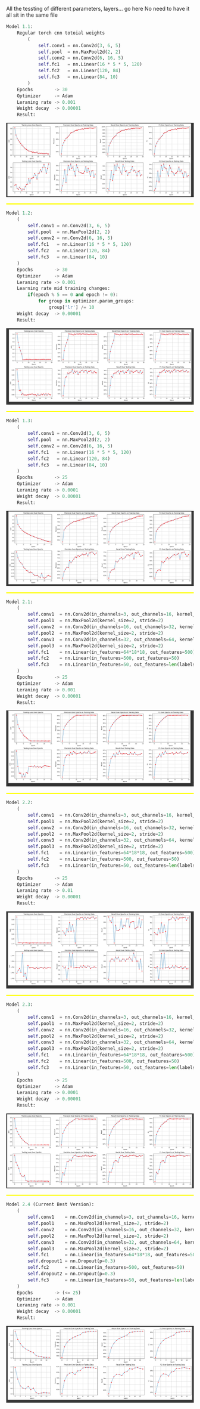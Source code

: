 All the tessting of different parameters, layers... go here 
    No need to have it all sit in the same file

```python
Model 1.1: 
    Regular torch cnn totoial weights
        (
            self.conv1 = nn.Conv2d(3, 6, 5)
            self.pool  = nn.MaxPool2d(2, 2)
            self.conv2 = nn.Conv2d(6, 16, 5)
            self.fc1   = nn.Linear(16 * 5 * 5, 120)
            self.fc2   = nn.Linear(120, 84)
            self.fc3   = nn.Linear(84, 10)
        )
    Epochs        -> 30
    Optimizer     -> Adam
    Leraning rate -> 0.001
    Weight decay  -> 0.00001
    Result: 
```
![alt text](/assets/images/model_1-1_graphs.png)

<hr style="width: 100%; height: 3px; background-color: yellow;">

```python
Model 1.2: 
    (
        self.conv1 = nn.Conv2d(3, 6, 5)
        self.pool  = nn.MaxPool2d(2, 2)
        self.conv2 = nn.Conv2d(6, 16, 5)
        self.fc1   = nn.Linear(16 * 5 * 5, 120)
        self.fc2   = nn.Linear(120, 84)
        self.fc3   = nn.Linear(84, 10)
    )
    Epochs        -> 30
    Optimizer     -> Adam
    Leraning rate -> 0.001
    Learning rate mid training changes:
        if(epoch % 5 == 0 and epoch != 0):
            for group in optimizer.param_groups:
                group['lr'] /= 10
    Weight decay  -> 0.00001
    Result: 
```
![alt text](/assets/images/model_1-2_graphs.png)

<hr style="width: 100%; height: 3px; background-color: yellow;">

```python
Model 1.3: 
    (
        self.conv1 = nn.Conv2d(3, 6, 5)
        self.pool  = nn.MaxPool2d(2, 2)
        self.conv2 = nn.Conv2d(6, 16, 5)
        self.fc1   = nn.Linear(16 * 5 * 5, 120)
        self.fc2   = nn.Linear(120, 84)
        self.fc3   = nn.Linear(84, 10)
    )
    Epochs        -> 25
    Optimizer     -> Adam
    Leraning rate -> 0.0001
    Weight decay  -> 0.00001
    Result: 
```
![alt text](/assets/images/model_1-3_graphs.png)

<hr style="width: 100%; height: 3px; background-color: yellow;">

```python
Model 2.1: 
    (
        self.conv1  = nn.Conv2d(in_channels=3, out_channels=16, kernel_size=3, padding=1)
        self.pool1  = nn.MaxPool2d(kernel_size=2, stride=2)
        self.conv2  = nn.Conv2d(in_channels=16, out_channels=32, kernel_size=3, padding=1)
        self.pool2  = nn.MaxPool2d(kernel_size=2, stride=2)
        self.conv3  = nn.Conv2d(in_channels=32, out_channels=64, kernel_size=3, padding=1)
        self.pool3  = nn.MaxPool2d(kernel_size=2, stride=2)
        self.fc1    = nn.Linear(in_features=64*18*18, out_features=500)
        self.fc2    = nn.Linear(in_features=500, out_features=50)
        self.fc3    = nn.Linear(in_features=50, out_features=len(labels_numbers_to_strings))
    )
    Epochs        -> 25
    Optimizer     -> Adam
    Leraning rate -> 0.001
    Weight decay  -> 0.00001
    Result: 
```
![alt text](/assets/images/model_2-1_graphs.png)

<hr style="width: 100%; height: 3px; background-color: yellow;">

```python
Model 2.2: 
    (
        self.conv1  = nn.Conv2d(in_channels=3, out_channels=16, kernel_size=3, padding=1)
        self.pool1  = nn.MaxPool2d(kernel_size=2, stride=2)
        self.conv2  = nn.Conv2d(in_channels=16, out_channels=32, kernel_size=3, padding=1)
        self.pool2  = nn.MaxPool2d(kernel_size=2, stride=2)
        self.conv3  = nn.Conv2d(in_channels=32, out_channels=64, kernel_size=3, padding=1)
        self.pool3  = nn.MaxPool2d(kernel_size=2, stride=2)
        self.fc1    = nn.Linear(in_features=64*18*18, out_features=500)
        self.fc2    = nn.Linear(in_features=500, out_features=50)
        self.fc3    = nn.Linear(in_features=50, out_features=len(labels_numbers_to_strings))
    )
    Epochs        -> 25
    Optimizer     -> Adam
    Leraning rate -> 0.01
    Weight decay  -> 0.00001
    Result: 
```
![alt text](/assets/images/model_2-2_graphs.png)
        
<hr style="width: 100%; height: 3px; background-color: yellow;">

```python
Model 2.3: 
    (
        self.conv1  = nn.Conv2d(in_channels=3, out_channels=16, kernel_size=3, padding=1)
        self.pool1  = nn.MaxPool2d(kernel_size=2, stride=2)
        self.conv2  = nn.Conv2d(in_channels=16, out_channels=32, kernel_size=3, padding=1)
        self.pool2  = nn.MaxPool2d(kernel_size=2, stride=2)
        self.conv3  = nn.Conv2d(in_channels=32, out_channels=64, kernel_size=3, padding=1)
        self.pool3  = nn.MaxPool2d(kernel_size=2, stride=2)
        self.fc1    = nn.Linear(in_features=64*18*18, out_features=500)
        self.fc2    = nn.Linear(in_features=500, out_features=50)
        self.fc3    = nn.Linear(in_features=50, out_features=len(labels_numbers_to_strings))
    )
    Epochs        -> 25
    Optimizer     -> Adam
    Leraning rate -> 0.0001
    Weight decay  -> 0.00001
    Result: 
```
![alt text](/assets/images/model_2-3_graphs.png)

<hr style="width: 100%; height: 3px; background-color: yellow;">

```python
Model 2.4 (Current Best Version): 
    (
        self.conv1    = nn.Conv2d(in_channels=3, out_channels=16, kernel_size=3, padding=1)
        self.pool1    = nn.MaxPool2d(kernel_size=2, stride=2)
        self.conv2    = nn.Conv2d(in_channels=16, out_channels=32, kernel_size=3, padding=1)
        self.pool2    = nn.MaxPool2d(kernel_size=2, stride=2)
        self.conv3    = nn.Conv2d(in_channels=32, out_channels=64, kernel_size=3, padding=1)
        self.pool3    = nn.MaxPool2d(kernel_size=2, stride=2)
        self.fc1      = nn.Linear(in_features=64*18*18, out_features=500)
        self.dropout1 = nn.Dropout(p=0.3)
        self.fc2      = nn.Linear(in_features=500, out_features=50)
        self.dropout2 = nn.Dropout(p=0.3)
        self.fc3      = nn.Linear(in_features=50, out_features=len(labels_numbers_to_strings))
    )
    Epochs        -> (<= 25)
    Optimizer     -> Adam
    Leraning rate -> 0.001
    Weight decay  -> 0.00001
    Result: 
```
![alt text](/assets/images/model_2-4_graphs.png)